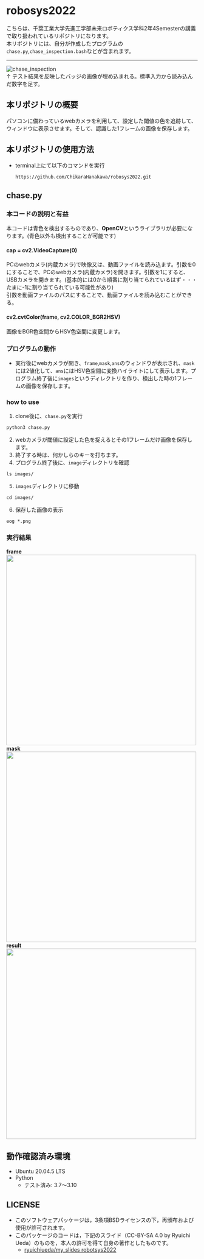 # robosys2022
こちらは、千葉工業大学先進工学部未来ロボティクス学科2年4Semesterの講義で取り扱われているリポジトリになります。  
本リポジトリには、自分が作成したプログラムの`chase.py`,`chase_inspection.bash`などが含まれます。 
___
![chase_inspection](https://github.com/ChikaraHanakawa/robosys2022/actions/workflows/chase_inspection.yml/badge.svg)   
↑ テスト結果を反映したバッジの画像が埋め込まれる。標準入力から読み込んだ数字を足す。  

## 本リポジトリの概要
パソコンに備わっているwebカメラを利用して、設定した閾値の色を追跡して、ウィンドウに表示させます。そして、認識した1フレームの画像を保存します。  
## 本リポジトリの使用方法
* terminal上にて以下のコマンドを実行  
  ```
  https://github.com/ChikaraHanakawa/robosys2022.git
  ```
## chase.py
### 本コードの説明と有益
本コードは青色を検出するものであり、**OpenCV**というライブラリが必要になります。(青色以外も検出することが可能です)  
#### cap = cv2.VideoCapture(0)  
PCのwebカメラ(内蔵カメラ)で映像又は、動画ファイルを読み込ます。引数を0にすることで、PCのwebカメラ(内蔵カメラ)を開きます。引数を1にすると、USBカメラを開きます。(基本的には0から順番に割り当てられているはず・・・たまに-1に割り当てられている可能性があり)  
引数を動画ファイルのパスにすることで、動画ファイルを読み込むことができる。  
#### cv2.cvtColor(frame, cv2.COLOR_BGR2HSV)
画像をBGR色空間からHSV色空間に変更します。  
### プログラムの動作
* 実行後にwebカメラが開き、`frame`,`mask`,`ans`のウィンドウが表示され、`mask`には2値化して、`ans`にはHSV色空間に変換ハイライトにして表示します。プログラム終了後に`images`というディレクトリを作り、検出した時の1フレームの画像を保存します。
### how to use
1. clone後に、`chase.py`を実行  
```
python3 chase.py
```
2. webカメラが閾値に設定した色を捉えるとその1フレームだけ画像を保存します。  
3. 終了する時は、何かしらのキーを打ちます。
4. プログラム終了後に、`image`ディレクトリを確認
```
ls images/
```
5. `images`ディレクトリに移動
```
cd images/
```
6. 保存した画像の表示
```
eog *.png
```
### 実行結果
**frame**  
<img src="https://user-images.githubusercontent.com/85380968/204781908-966b5140-dcb0-44b3-8e36-86e23252611b.png" width="500">  
**mask**  
<img src="https://user-images.githubusercontent.com/85380968/204782200-90c97c80-9503-4780-9456-5162284e4367.png" width="500">  
**result**  
<img src="https://user-images.githubusercontent.com/85380968/204782343-249a0b1a-1195-4c45-acca-0f54dddf11c9.png" width="500">  
## 動作確認済み環境
* Ubuntu 20.04.5 LTS
* Python
  * テスト済み: 3.7〜3.10
## LICENSE
* このソフトウェアパッケージは，3条項BSDライセンスの下，再頒布および使用が許可されます。  
* このパッケージのコードは，下記のスライド（CC-BY-SA 4.0 by Ryuichi Ueda）のものを，本人の許可を得て自身の著作としたものです。  
  * [ryuichiueda/my_slides robotsys2022](https://github.com/ryuichiueda/my_slides/tree/master/robosys_2022)
